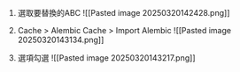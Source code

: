 1. 選取要替換的ABC
	![[Pasted image 20250320142428.png]]

2. Cache > Alembic Cache > Import Alembic
	![[Pasted image 20250320143134.png]]

3. 選項勾選
	![[Pasted image 20250320143217.png]]